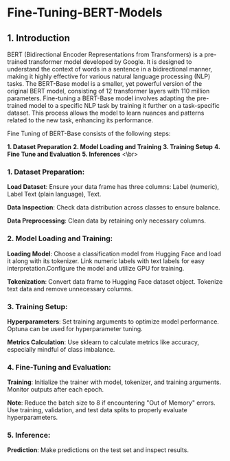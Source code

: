 # Fine-Tuning-BERT-Models

## 1. Introduction
BERT (Bidirectional Encoder Representations from Transformers) is a pre-trained transformer model developed by Google. It is designed to understand the context of words in a sentence in a bidirectional manner, making it highly effective for various natural language processing (NLP) tasks. The BERT-Base model is a smaller, yet powerful version of the original BERT model, consisting of 12 transformer layers with 110 million parameters.
Fine-tuning a BERT-Base model involves adapting the pre-trained model to a specific NLP task by training it further on a task-specific dataset. This process allows the model to learn nuances and patterns related to the new task, enhancing its performance.

Fine Tuning of BERT-Base consists of the following steps:

**1. Dataset Preparation**
**2. Model Loading and Training**
**3. Training Setup**
**4. Fine Tune and Evaluation**
**5. Inferences**
<\br>

### 1. Dataset Preparation:
**Load Dataset**:
Ensure your data frame has three columns: Label (numeric), Label Text (plain language), Text.

**Data Inspection**:
Check data distribution across classes to ensure balance.

**Data Preprocessing**:
Clean data by retaining only necessary columns.

### 2. Model Loading and Training:
**Loading Model**:
Choose a classification model from Hugging Face and load it along with its tokenizer. Link numeric labels with text labels for easy interpretation.Configure the model and utilize GPU for training.

**Tokenization**:
Convert data frame to Hugging Face dataset object. Tokenize text data and remove unnecessary columns.

### 3. Training Setup:
**Hyperparameters**:
Set training arguments to optimize model performance. Optuna can be used for hyperparameter tuning.

**Metrics Calculation**:
Use sklearn to calculate metrics like accuracy, especially mindful of class imbalance.

### 4. Fine-Tuning and Evaluation:
**Training**:
Initialize the trainer with model, tokenizer, and training arguments. Monitor outputs after each epoch.

**Note**:
Reduce the batch size to 8 if encountering "Out of Memory" errors. Use training, validation, and test data splits to properly evaluate hyperparameters.

### 5. Inference:
**Prediction**:
Make predictions on the test set and inspect results.

